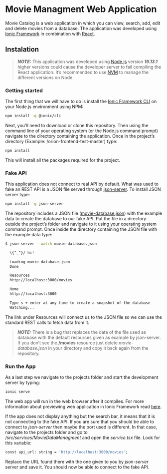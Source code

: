 # Movie Managment Web Application

Movie Catalog is a web application in which you can view, search, add, edit and delete movies from a database. The application was developed using [Ionic Framework](https://ionicframework.com) in combination with [React](https://es.reactjs.org).

## Instalation
> **_NOTE:_** This application was developed using [Node.js]( https://nodejs.org) version  ***16.13.1*** higher versions could cause the developer server to fail compiling the React application. It’s recommended to use [NVM]( https://github.com/nvm-sh/nvm) to manage the different versions on Node.

### Getting started 

The first thing that we will have to do is install the [Ionic Framework CLI]( https://ionicframework.com/docs/intro/cli) on your Node.js environment using NPM:

```bash
npm install -g @ionic/cli
```

Next, you'll need to download or clone this repository. Then using the command line of your operating system (or the Node.js command prompt) navigate to the directory containing the application. Once in the project’s directory (Example: /orion-frontend-test-master) type:

```bash
npm install
```
This will install all the packages required for the project.

### Fake API
This application does not connect to real API by default. What was used to fake an REST API is a JSON file served through [json-server]( https://github.com/typicode/json-server). To install JSON server type:

```bash
npm install -g json-server
```
The repository includes a JSON file ([movie-database.json](https://github.com/IvanUlloa098/orion-frontend-test/blob/master/package.json)) with the example data to create the database to our fake API. Put the file in a directory outside the project’s folder and navigate to it using your operating system command prompt. Once inside the directory containing the JSON file with the example data type: 
```bash
$ json-server --watch movie-database.json

  \{^_^}/ hi!

  Loading movie-database.json
  Done

  Resources
  http://localhost:3000/movies

  Home
  http://localhost:3000

  Type s + enter at any time to create a snapshot of the database
  Watching...
```
The link under Resources will connect us to the JSON file so we can use the standard REST calls to fetch data from it.

> **_NOTE:_** There is a bug that replaces the data of the file used as database with the default resources given as example by json-server. If you don’t see the **/movies** resource just delete *movie-database.json* in your directory and copy it back again from the repository.

### Run the App
As a last step we navigate to the projects folder and start the development server by typing:

```bash
ionic serve
```
The web app will run in the web browser after it compiles. For more information about previewing web application in Ionic Framework read [here]( https://ionicframework.com/docs/developing/previewing).

If the app does not display anything but the search bar, it means that it is not connecting to the fake API. If you are sure that you should be able to connect to *json-server* then maybe the port used is different. In that case, navigate to the projects folder and go to */src/services/MovieDataManagment* and open the *service.tsx* file. Look for this variable:

```bash
const api_url: string = 'http://localhost:3000/movies';
```
Replace the URL found there with the one given to you by *json-server* server and save it. You should now be able to connect to the fake API.


